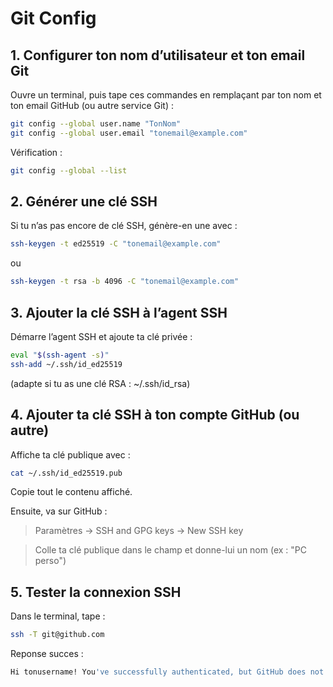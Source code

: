 # Git Config
## 1. Configurer ton nom d’utilisateur et ton email Git
Ouvre un terminal, puis tape ces commandes en remplaçant par ton nom et ton email GitHub (ou autre service Git) :
```bash 
git config --global user.name "TonNom"
git config --global user.email "tonemail@example.com"
```
Vérification :
```bash
git config --global --list
```
## 2. Générer une clé SSH
Si tu n’as pas encore de clé SSH, génère-en une avec :
```bash
ssh-keygen -t ed25519 -C "tonemail@example.com"
```
ou 
```bash
ssh-keygen -t rsa -b 4096 -C "tonemail@example.com"
```
## 3. Ajouter la clé SSH à l’agent SSH
Démarre l’agent SSH et ajoute ta clé privée :
```bash
eval "$(ssh-agent -s)"
ssh-add ~/.ssh/id_ed25519
```
(adapte si tu as une clé RSA : ~/.ssh/id_rsa)

## 4. Ajouter ta clé SSH à ton compte GitHub (ou autre)
Affiche ta clé publique avec :
```bash
cat ~/.ssh/id_ed25519.pub
```
Copie tout le contenu affiché.

Ensuite, va sur GitHub :

> Paramètres → SSH and GPG keys → New SSH key

> Colle ta clé publique dans le champ et donne-lui un nom (ex : "PC perso")

## 5. Tester la connexion SSH
Dans le terminal, tape :
```bash
ssh -T git@github.com
```
Reponse succes :
```bash
Hi tonusername! You've successfully authenticated, but GitHub does not provide shell access.
```
